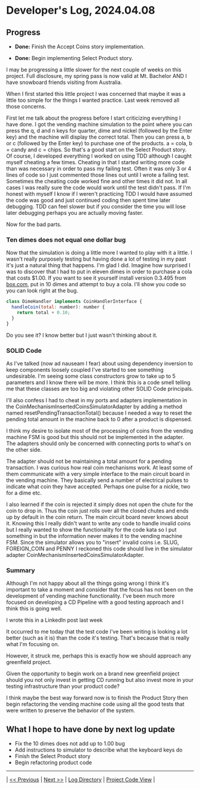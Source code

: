 # Developer's Log, 2024.04.08

## Progress

* __Done:__ Finish the Accept Coins story implementation.

* __Done:__ Begin implementing Select Product story.

I may be progressing a little slower for the next couple of weeks on this project. Full disclosure, my spring pass is now valid at Mt. Bachelor AND I have snowboard friends visiting from Australia.

When I first started this little project I was concerned that maybe it was a little too simple for the things I wanted practice. Last week removed all those concerns.

First let me talk about the progress before I start criticizing everything I have done. I got the vending machine simulation to the point where you can press the q, d and n keys for quarter, dime and nickel (followed by the Enter key) and the machine will display the correct total. Then you can press a, b or c (followed by the Enter key) to purchase one of the products. a = cola, b = candy and c = chips. So that's a good start on the Select Product story. Of course, I developed everything I worked on using TDD although I caught myself cheating a few times. Cheating in that I started writing more code than was necessary in order to pass my failing test. Often it was only 3 or 4 lines of code so I just commented those lines out until I wrote a failing test. Sometimes the cheating code worked fine and other times it did not. In all cases I was really sure the code would work until the test didn't pass. If I'm honest with myself I know if I weren't practicing TDD I would have assumed the code was good and just continued coding then spent time later debugging. TDD can feel slower but if you consider the time you will lose later debugging perhaps you are actually moving faster.

Now for the bad parts.

### Ten dimes does not equal one dollar bug

Now that the simulation is doing a little more I wanted to play with it a little. I wasn't really purposely testing but having done a lot of testing in my past it's just a natural thing that happens. I'm glad I did. Imagine how surprised I was to discover that I had to put in eleven dimes in order to purchase a cola that costs $1.00. If you want to see it yourself install version 0.3.495 from [box.com](https://app.box.com/s/rdff61foy8s2y3uoo4j0qbhijkt1er17/folder/250524193403), put in 10 dimes and attempt to buy a cola. I'll show you code so you can look right at the bug.

```javascript
class DimeHandler implements CoinHandlerInterface {
  handleCoin(total: number): number {
    return total + 0.10;
  }
}
```

Do you see it? I know better but I just wasn't thinking about it.

### SOLID Code

As I've talked (now ad nauseam I fear) about using dependency inversion to keep components loosely coupled I've started to see something undesirable. I'm seeing some class constructors grow to take up to 5 parameters and I know there will be more. I think this is a code smell telling me that these classes are too big and violating other SOLID Code principals.

I'll also confess I had to cheat in my ports and adapters implementation in the CoinMechanismInsertedCoinsSimulatorAdapter by adding a method named resetPendingTransactionTotal() because I needed a way to reset the pending total amount in the machine back to 0 after a product is dispensed.

I think my desire to isolate most of the processing of coins from the vending machine FSM is good but this should not be implemented in the adapter. The adapters should only be concerned with connecting ports to what's on the other side.

The adapter should not be maintaining a total amount for a pending transaction. I was curious how real coin mechanisms work. At least some of them communicate with a very simple interface to the main circuit board in the vending machine. They basically send a number of electrical pulses to indicate what coin they have accepted. Perhaps one pulse for a nickle, two for a dime etc.

I also learned if the coin is rejected it simply does not open the chute for the coin to drop in. Thus the coin just rolls over all the closed chutes and ends up by default in the coin return. The main circuit board never knows about it. Knowing this I really didn't want to write any code to handle invalid coins but I really wanted to show the functionality for the code kata so I put something in but the information never makes it to the vending machine FSM. Since the simulator allows you to "insert" invalid coins i.e. SLUG, FOREIGN_COIN and PENNY I reckoned this code should live in the simulator adapter
CoinMechanismInsertedCoinsSimulatorAdapter.

### Summary

Although I'm not happy about all the things going wrong I think it's important to take a moment and consider that the focus has not been on the development of vending machine functionality. I've been much more focused on developing a CD Pipeline with a good testing approach and I think this is going well.

I wrote this in a LinkedIn post last week

It occurred to me today that the test code I've been writing is looking a lot better (such as it is) than the code it's testing. That's because that is really what I'm focusing on.

However, it struck me, perhaps this is exactly how we should approach any greenfield project.

Given the opportunity to begin work on a brand new greenfield project should you not only invest in getting CD running but also invest more in your testing infrastructure than your product code?

I think maybe the best way forward now is to finish the Product Story then begin refactoring the vending machine code using all the good tests that were written to preserve the behavior of the system.

## What I hope to have done by next log update

* Fix the 10 dimes does not add up to 1.00 bug
* Add instructions to simulator to describe what the keyboard keys do
* Finish the Select Product story
* Begin refactoring product code

---
| [<< Previous](https://woodyb.github.io/vending-machine-project/design/developers-log/2024.04.01)
| [Next >>](https://woodyb.github.io/vending-machine-project/design/developers-log/2024.04.14)
| [Log Directory](https://woodyb.github.io/vending-machine-project/design/developers-log/Directory-Of-Developers-Logs)
| [Project Code View](https://github.com/WoodyB/vending-machine-project) |
